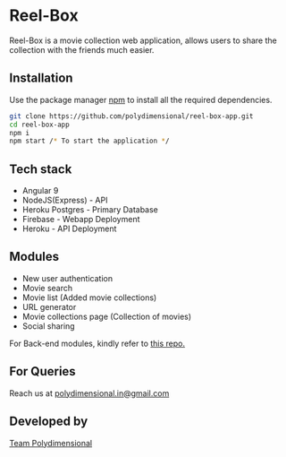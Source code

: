 # Reel-Box

Reel-Box is a movie collection web application, allows users to share the collection with the friends much easier.

## Installation

Use the package manager [npm](https://npmjs.com/) to install all the required dependencies.

```bash
git clone https://github.com/polydimensional/reel-box-app.git
cd reel-box-app
npm i
npm start /* To start the application */
```

## Tech stack
- Angular 9
- NodeJS(Express) - API
- Heroku Postgres - Primary Database
- Firebase - Webapp Deployment
- Heroku - API Deployment


## Modules
- New user authentication
- Movie search
- Movie list (Added movie collections)
- URL generator
- Movie collections page (Collection of movies)
- Social sharing

For Back-end modules, kindly refer to [this repo.](https://github.com/polydimensional/reel-box-api)


## For Queries
Reach us at [polydimensional.in@gmail.com](mailto:polydimensional.in@gmail.com)

## Developed by
[Team Polydimensional](https://polydimensional.in)
